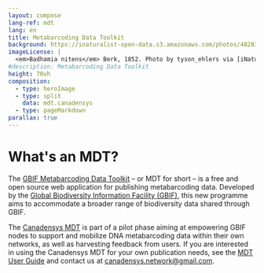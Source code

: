 ```yaml
---
layout: compose
lang-ref: mdt
lang: en
title: Metabarcoding Data Toolkit
background: https://inaturalist-open-data.s3.amazonaws.com/photos/482839821/original.jpeg
imageLicense: |
  <em>Badhamia nitens</em> Berk, 1852. Photo by tyson_ehlers via [iNaturalist](https://inaturalist.ca/observations/268610378)
#description: Metabarcoding Data Toolkit 
height: 70vh
composition:
  - type: heroImage
  - type: split
    data: mdt.canadensys
  - type: pageMarkdown
parallax: true 
---
```


# What's an MDT?


The [GBIF Metabarcoding Data Toolkit](https://www.gbif.org/metabarcoding) – or MDT for short – is a free and open source web application for publishing metabarcoding data. Developed by the [Global Biodiversity Information Facility (GBIF)](https://www.gbif.org/), this new programme aims to accommodate a broader range of biodiversity data shared through GBIF.

The [Canadensys MDT](https://mdt.canadensys.net/) is part of a pilot phase aiming at empowering GBIF nodes to support and mobilize DNA metabarcoding data within their own networks, as well as harvesting feedback from users. If you are interested in using the Canadensys MDT for your own publication needs, see the [MDT User Guide](https://docs.gbif-uat.org/mdt-user-guide/) and contact us at [canadensys.network@gmail.com](mailto:canadensys.network@gmail.com).

